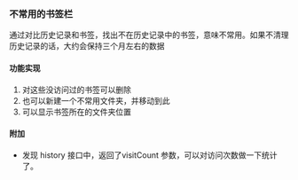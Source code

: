 ### 不常用的书签栏  
通过对比历史记录和书签，找出不在历史记录中的书签，意味不常用。如果不清理历史记录的话，大约会保持三个月左右的数据
#### 功能实现
1. 对这些没访问过的书签可以删除
2. 也可以新建一个不常用文件夹，并移动到此
3. 可以显示书签所在的文件夹位置
#### 附加
- 发现 history 接口中，返回了visitCount 参数，可以对访问次数做一下统计了。